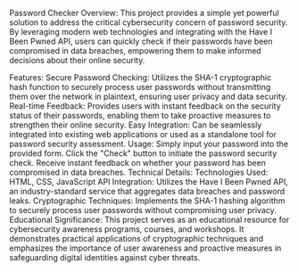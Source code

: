 Password Checker
Overview:
This project provides a simple yet powerful solution to address the critical cybersecurity concern of password security. By leveraging modern web technologies and integrating with the Have I Been Pwned API, users can quickly check if their passwords have been compromised in data breaches, empowering them to make informed decisions about their online security.

Features:
Secure Password Checking: Utilizes the SHA-1 cryptographic hash function to securely process user passwords without transmitting them over the network in plaintext, ensuring user privacy and data security.
Real-time Feedback: Provides users with instant feedback on the security status of their passwords, enabling them to take proactive measures to strengthen their online security.
Easy Integration: Can be seamlessly integrated into existing web applications or used as a standalone tool for password security assessment.
Usage:
Simply input your password into the provided form.
Click the "Check" button to initiate the password security check.
Receive instant feedback on whether your password has been compromised in data breaches.
Technical Details:
Technologies Used: HTML, CSS, JavaScript
API Integration: Utilizes the Have I Been Pwned API, an industry-standard service that aggregates data breaches and password leaks.
Cryptographic Techniques: Implements the SHA-1 hashing algorithm to securely process user passwords without compromising user privacy.
Educational Significance:
This project serves as an educational resource for cybersecurity awareness programs, courses, and workshops. It demonstrates practical applications of cryptographic techniques and emphasizes the importance of user awareness and proactive measures in safeguarding digital identities against cyber threats.

